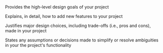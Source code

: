 Provides the high-level design goals of your project



Explains, in detail, how to add new features to your project



Justifies major design choices, including trade-offs (i.e., pros and cons), made in your project



States any assumptions or decisions made to simplify or resolve ambiguities in your the project's functionality
